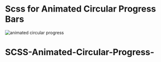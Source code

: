 # Scss for Animated Circular Progress Bars


![animated circular progress](https://github.com/SpecialKcl/Circular-Progress/blob/master/images/animated_circular_progress.png)
# SCSS-Animated-Circular-Progress-
